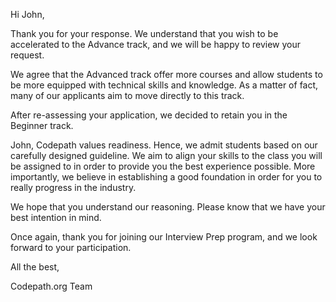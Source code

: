 Hi John, 

Thank you for your response. We understand that you wish to be accelerated to the Advance track, and we will be happy to review your request.

We agree that the Advanced track offer more courses and allow students to be more equipped with technical skills and knowledge. As a matter of fact, many of our applicants aim to move directly to this track.

After re-assessing your application, we decided to retain you in the Beginner track. 

John, Codepath values readiness. Hence, we admit students based on our carefully designed guideline. We aim to align your skills to the class you will be assigned to in order to provide you the best experience possible. More importantly, we believe in establishing a good foundation in order for you to really progress in the industry.

We hope that you understand our reasoning. Please know that we have your best intention in mind.

Once again, thank you for joining our Interview Prep program, and we look forward to your participation.

All the best,

Codepath.org Team

